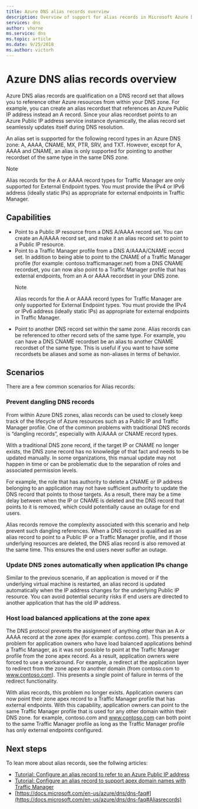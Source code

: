 ```yaml
---
title: Azure DNS alias records overview
description: Overview of support for alias records in Microsoft Azure DNS.
services: dns
author: vhorne
ms.service: dns
ms.topic: article
ms.date: 9/25/2018
ms.author: victorh
---
```


# Azure DNS alias records overview

Azure DNS alias records are qualification on a DNS record set that allows you to reference other Azure resources from within your DNS zone. For example, you can create an alias recordset that references an Azure Public IP address instead an A record. Since your alias recordset points to an Azure Public IP address service instance dynamically, the alias record set seamlessly updates itself during DNS resolution.

An alias set is supported for the following record types in an Azure DNS zone: A, AAAA, CNAME, MX, PTR, SRV, and TXT. However, except for A, AAAA and CNAME, an alias is only supported for pointing to another recordset of the same type in the same DNS zone. 

> [!NOTE]
> Alias records for the A or AAAA record types for Traffic Manager are only supported for External Endpoint types. You must provide the IPv4 or IPv6 address (ideally static IPs) as appropriate for external endpoints in Traffic Manager.

## Capabilities

- Point to a Public IP resource from a DNS A/AAAA record set. You can create an A/AAAA record set, and make it an alias record set to point to a Public IP resource.
- Point to a Traffic Manager profile from a DNS A/AAAA/CNAME record set. In addition to being able to point to the CNAME of a Traffic Manager profile (for example: contoso.trafficmanager.net) from a DNS CNAME recordset, you can now also point to a Traffic Manager profile that has external endpoints, from an A or AAAA recordset in your DNS zone.
   > [!NOTE]
   > Alias records for the A or AAAA record types for Traffic Manager are only supported for External Endpoint types. You must provide the IPv4 or IPv6 address (ideally static IPs) as appropriate for external endpoints in Traffic Manager.
- Point to another DNS record set within the same zone. Alias records can be referenced to other record sets of the same type. For example, you can have a DNS CNAME recordset be an alias to another CNAME recordset of the same type. This is useful if you want to have some recordsets be aliases and some as non-aliases in terms of behavior.

## Scenarios
There are a few common scenarios for Alias records:

### Prevent dangling DNS records
From within Azure DNS zones, alias records can be used to closely keep track of the lifecycle of Azure resources such as a Public IP and Traffic Manager profile. One of the common problems with traditional DNS records is “dangling records”, especially with A/AAAA or CNAME record types. 

With a traditional DNS zone record, if the target IP or CNAME no longer exists, the DNS zone record has no knowledge of that fact and needs to be updated manually. In some organizations, this manual update may not happen in time or can be problematic due to the separation of roles and associated permission levels.

For example, the role that has authority to delete a CNAME or IP address belonging to an application may not have sufficient authority to update the DNS record that points to those targets. As a result, there may be a time delay between when the IP or CNAME is deleted and the DNS record that points to it is removed, which could potentially cause an outage for end users.

Alias records remove the complexity associated with this scenario and help prevent such dangling references. When a DNS record is qualified as an alias record to point to a Public IP or a Traffic Manager profile, and if those underlying resources are deleted, the DNS alias record is also removed at the same time. This ensures the end users never suffer an outage.

### Update DNS zones automatically when application IPs change

Similar to the previous scenario, if an application is moved or if the underlying virtual machine is restarted, an alias record is updated automatically when the IP address changes for the underlying Public IP resource. You can avoid potential security risks if end users are directed to another application that has the old IP address.

### Host load balanced applications at the zone apex

The DNS protocol prevents the assignment of anything other than an A or AAAA record at the zone apex (for example: contoso.com). This presents a problem for application owners who have load balanced applications behind a Traffic Manager, as it was not possible to point at the Traffic Manager profile from the zone apex record. As a result, application owners were forced to use a workaround. For example, a redirect at the application layer to redirect from the zone apex to another domain (from contoso.com to www.contoso.com). This presents a single point of failure in terms of the redirect functionality.

With alias records, this problem no longer exists. Application owners can now point their zone apex record to a Traffic Manager profile that has external endpoints. With this capability, application owners can point to the same Traffic Manager profile that is used for any other domain within their DNS zone. 
for example, contoso.com and www.contoso.com can both point to the same Traffic Manager profile as long as the Traffic Manager profile has only external endpoints configured.

## Next steps

To lean more about alias records, see the follwing articles:

- [Tutorial: Configure an alias record to refer to an Azure Public IP address](tutorial-alias-pip.md)
- [Tutorial: Configure an alias record to support apex domain names with Traffic Manager](tutorial-alias-tm.md)
- [https://docs.microsoft.com/en-us/azure/dns/dns-faq#](https://docs.microsoft.com/en-us/azure/dns/dns-faq#Aliasrecords)
